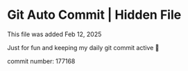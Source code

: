 # Git Auto Commit | Hidden File

This file was added Feb 12, 2025

Just for fun and keeping my daily git commit active 🤪

commit number: 177168
